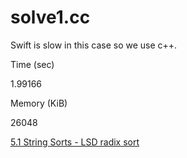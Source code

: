# solve1.cc

Swift is slow in this case so we use c++.

Time (sec)

1.99166

Memory (KiB)

26048

[5.1 String Sorts - LSD radix sort](https://algs4.cs.princeton.edu/lectures/keynote/51StringSorts.pdf)
